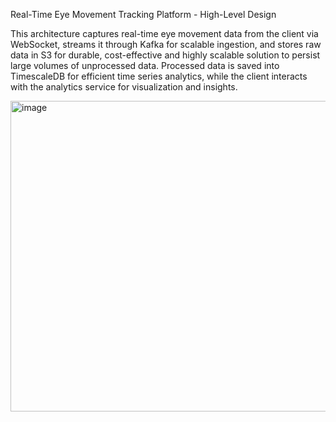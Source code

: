 Real-Time Eye Movement Tracking Platform - High-Level Design

This architecture captures real-time eye movement data from the client via WebSocket, streams it through Kafka for scalable ingestion, and stores raw data in S3 for durable, cost-effective and highly scalable solution to persist large volumes of unprocessed data. Processed data is saved into TimescaleDB for efficient time series analytics, while the client interacts with the analytics service for visualization and insights.

<img width="893" height="497" alt="image" src="https://github.com/user-attachments/assets/76b4ef84-cb51-45e0-94ea-2d6628ea28e7" />
